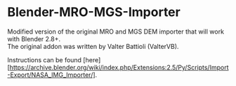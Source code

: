 # Blender-MRO-MGS-Importer

Modified version of the original MRO and MGS DEM importer that will work with Blender 2.8+.  
The original addon was written by Valter Battioli (ValterVB).

Instructions can be found [here][https://archive.blender.org/wiki/index.php/Extensions:2.5/Py/Scripts/Import-Export/NASA_IMG_Importer/].
